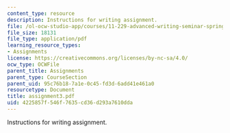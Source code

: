 ```yaml
---
content_type: resource
description: Instructions for writing assignment.
file: /ol-ocw-studio-app/courses/11-229-advanced-writing-seminar-spring-2004/4225857f546f7635cd36d293a7610dda_assignment3.pdf
file_size: 18131
file_type: application/pdf
learning_resource_types:
- Assignments
license: https://creativecommons.org/licenses/by-nc-sa/4.0/
ocw_type: OCWFile
parent_title: Assignments
parent_type: CourseSection
parent_uid: 95c76b18-7a1e-0c45-fd3d-6add41e461a0
resourcetype: Document
title: assignment3.pdf
uid: 4225857f-546f-7635-cd36-d293a7610dda
---
```

Instructions for writing assignment.